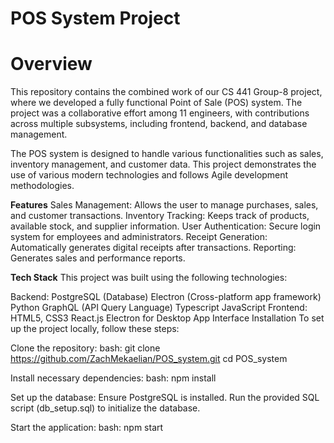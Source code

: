 # **POS System Project**

# **Overview**

This repository contains the combined work of our CS 441 Group-8 project, where we developed a fully functional Point of Sale (POS) system. The project was a collaborative effort among 11 engineers, with contributions across multiple subsystems, including frontend, backend, and database management.

The POS system is designed to handle various functionalities such as sales, inventory management, and customer data. This project demonstrates the use of various modern technologies and follows Agile development methodologies.

**Features**
Sales Management: Allows the user to manage purchases, sales, and customer transactions.
Inventory Tracking: Keeps track of products, available stock, and supplier information.
User Authentication: Secure login system for employees and administrators.
Receipt Generation: Automatically generates digital receipts after transactions.
Reporting: Generates sales and performance reports.

**Tech Stack**
This project was built using the following technologies:

Backend:
PostgreSQL (Database)
Electron (Cross-platform app framework)
Python
GraphQL (API Query Language)
Typescript
JavaScript
Frontend:
HTML5, CSS3
React.js
Electron for Desktop App Interface
Installation
To set up the project locally, follow these steps:

Clone the repository:
bash:
git clone https://github.com/ZachMekaelian/POS_system.git
cd POS_system

Install necessary dependencies:
bash:
npm install

Set up the database:
Ensure PostgreSQL is installed.
Run the provided SQL script (db_setup.sql) to initialize the database.

Start the application:
bash:
npm start
